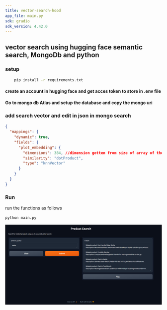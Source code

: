 ```yaml
---
title: vector-search-hood
app_file: main.py
sdk: gradio
sdk_version: 4.42.0
---
```

## vector search using hugging face semantic search, MongoDb and python
### setup
```bash 
    pip install -r requirements.txt
```

#### create an account in hugging face and get acces token to store in .env file

#### Go to mongo db Atlas and setup the database and copy the mongo uri

### add search vector and edit in json in mongo search
```json
{
  "mappings": {
    "dynamic": true,
    "fields": {
      "plot_embedding": {
        "dimensions": 384, //dimension gotten from size of array of the embedding from hugging face
        "similarity": "dotProduct",
        "type": "knnVector"
      }
    }
  }
}
```

### Run
run the functions as follows
```bash
python main.py
```
!["Workings"](image.png)